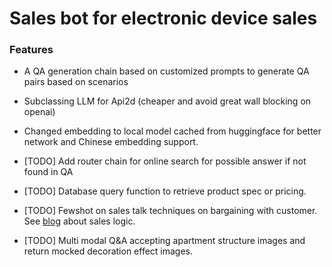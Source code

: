 # Sales bot for electronic device sales

### Features
* A QA generation chain based on customized prompts to generate QA pairs based on scenarios

* Subclassing LLM for Api2d (cheaper and avoid great wall blocking on openai)

* Changed embedding to local model cached from huggingface for better network and Chinese embedding support.

* [TODO] Add router chain for online search for possible answer if not found in QA

* [TODO] Database query function to retrieve product spec or pricing.

* [TODO] Fewshot on sales talk techniques on bargaining with customer. See [blog](https://zhuanlan.zhihu.com/p/357487465) about sales logic.
  
* [TODO] Multi modal Q&A accepting apartment structure images and 
  return mocked decoration effect images.
